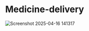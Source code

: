 ﻿# Medicine-delivery
![Screenshot 2025-04-16 141317](https://github.com/user-attachments/assets/c33e8ceb-1ba2-4f95-ac4c-24c5b618aeac)
